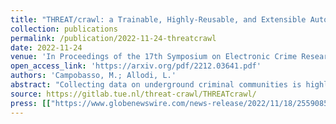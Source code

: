 ```yaml
---
title: "THREAT/crawl: a Trainable, Highly-Reusable, and Extensible Automated Method and Tool to Crawl Criminal Underground Forums"
collection: publications
permalink: /publication/2022-11-24-threatcrawl
date: 2022-11-24
venue: 'In Proceedings of the 17th Symposium on Electronic Crime Research (APWG eCrime 2022)'
open_access_link: 'https://arxiv.org/pdf/2212.03641.pdf'
authors: 'Campobasso, M.; Allodi, L.'
abstract: "Collecting data on underground criminal communities is highly valuable both for security research and security operations. Unfortunately these communities live within a constellation of diverse online forums that are difficult to infiltrate, may adopt crawling monitoring countermeasures, and require the development of ad-hoc scrapers for each different community, making the endeavour increasingly technically challenging, and potentially expensive. To address this problem we propose THREAT/crawl, a method and prototype tool for a highly reusable crawler that can learn a wide range of (arbitrary) forum structures, can remain under-the-radar during the crawling activity and can be extended and configured at the user will. We showcase THREAT/crawl capabilities and provide prime evaluation of our prototype against a range of active, live, underground communities."
source: https://gitlab.tue.nl/threat-crawl/THREATcrawl/
press: [["https://www.globenewswire.com/news-release/2022/11/18/2559085/0/en/APWG-Announces-Papers-Accepted-for-the-2022-Annual-Symposium-on-Electronic-Crime-Research-Messages-From-the-Edge-of-the-Cybercrime-Experience.html", "en", "APWG Announces Papers Accepted for the 2022 Annual Symposium on Electronic Crime Research — Messages From the Edge of the Cybercrime Experience"]]
---
```

